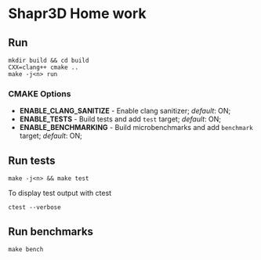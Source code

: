 # Shapr3D Home work

## Run

```
mkdir build && cd build
CXX=clang++ cmake ..
make -j<n> run
```

### CMAKE Options

- **ENABLE_CLANG_SANITIZE** - Enable clang sanitizer; *default*: ON;
- **ENABLE_TESTS** - Build tests and add `test` target; *default*: ON;
- **ENABLE_BENCHMARKING** - Build microbenchmarks and add `benchmark` target; *default*: ON;

## Run tests

```
make -j<n> && make test
```

To display test output with ctest

```
ctest --verbose
```

## Run benchmarks

```
make bench
```
